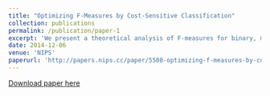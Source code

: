 ```yaml
---
title: "Optimizing F-Measures by Cost-Sensitive Classification"
collection: publications
permalink: /publication/paper-1
excerpt: 'We present a theoretical analysis of F-measures for binary, multiclass and multilabel classification. These performance measures are non-linear, but in many scenarios they are pseudo-linear functions of the per-class false negative/false positive rate. Based on this observation, we present a general reduction of F-measure maximization to cost-sensitive classification with unknown costs. We then propose an algorithm with provable guarantees to obtain an approximately optimal classifier for the F-measure by solving a series of cost-sensitive classification problems. The strength of our analysis is to be valid on any dataset and any class of classifiers, extending the existing theoretical results on F-measures, which are asymptotic in nature. We present numerical experiments to illustrate the relative importance of cost asymmetry and thresholding when learning linear classifiers on various F-measure optimization tasks.'
date: 2014-12-06
venue: 'NIPS'
paperurl: 'http://papers.nips.cc/paper/5508-optimizing-f-measures-by-cost-sensitive-classification/'
---
```


[Download paper here](http://papers.nips.cc/paper/5508-optimizing-f-measures-by-cost-sensitive-classification/)
